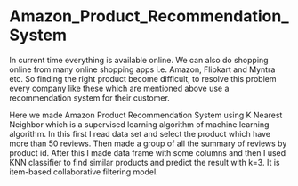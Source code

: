 # Amazon_Product_Recommendation_System
In current time everything is available online. We can also do shopping online from many online shopping apps i.e. Amazon, Flipkart and Myntra etc. So finding the right product become difficult, to resolve this problem every company like these which are mentioned above use a recommendation system for their customer.

Here we made Amazon Product Recommendation System using K Nearest Neighbor which is a supervised learning algorithm of machine learning algorithm. In this first I read data set and select the product which have more than 50 reviews. Then made a group of all the summary of reviews by product id. After this I made data frame with some columns and then I used KNN classifier to find similar products and predict the result with k=3. It is item-based collaborative filtering model.
